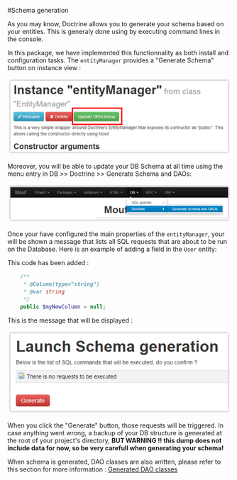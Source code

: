 #Schema generation

As you may know, Doctrine allows you to generate your schema based on your entities. This is generaly done using by executing command lines in the console.

In this package, we have implemented this functionnality as both install and configuration tasks. The `entityManager` provides a "Generate Schema" button on instance view :

![Configure the entityManager](images/configure-entityManager.png)

Moreover, you will be able to update your DB Schema at all time using the menu entry in DB >> Doctrine >> Generate Schema and DAOs:

![Configure the enttityManager](images/menu-generate-schema.png)

Once your have configured the main properties of the `entityManager`, your will be shown a message that lists all SQL requests that are about to be run on the Database. Here is an example of adding a field in the `User` entity:

This code has been added :
```php
	/**
	 * @Column(type="string")
	 * @var string
	 */
	public $myNewColumn = null;
```

This is the message that will be displayed :

![Requests preview](images/request-preview.png)

When you click the "Generate" button, those requests will be triggered. In case anything went wrong, a backup of your DB structure is generated at the root of your project's directory, **BUT WARNING !! this dump does not include data for now, so be very carefull when generating your schema!**

When schema is generated, DAO classes are also written, please refer to this section for more information : [Generated DAO classes](daos.md)